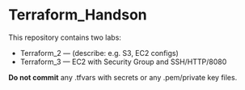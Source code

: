 # Terraform_Handson
This repository contains two labs:
- Terraform_2 — (describe: e.g. S3, EC2 configs)
- Terraform_3 — EC2 with Security Group and SSH/HTTP/8080

**Do not commit** any .tfvars with secrets or any .pem/private key files.
